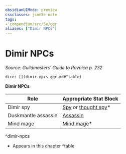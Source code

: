 ```yaml
---
obsidianUIMode: preview
cssclasses: json5e-note
tags:
- compendium/src/5e/ggr
aliases: ["Dimir NPCs"]
---
```

# Dimir NPCs
*Source: Guildmasters' Guide to Ravnica p. 232* 

`dice: [](dimir-npcs-ggr.md#^table)`

**Dimir NPCs**

| Role | Appropriate Stat Block |
|------|------------------------|
| Dimir spy | [Spy](/compendium/bestiary/humanoid/spy.md) or [thought spy](/compendium/bestiary/humanoid/thought-spy-ggr.md)* |
| Duskmantle assassin | [Assassin](/compendium/bestiary/humanoid/assassin.md) |
| Mind mage | [Mind mage](/compendium/bestiary/humanoid/mind-mage-ggr.md)* |
^dimir-npcs

* Appears in this chapter
^table